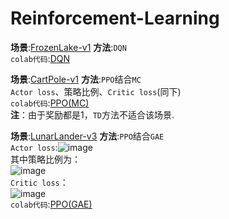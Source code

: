 # Reinforcement-Learning  

**场景**:[FrozenLake-v1](https://www.gymlibrary.dev/environments/toy_text/frozen_lake/)        **方法**:`DQN`  
`colab代码`:[DQN](https://github.com/zoujiulong/Reinforcement-Learning/blob/main/DQN.ipynb)

**场景**:[CartPole-v1](https://www.gymlibrary.dev/environments/classic_control/cart_pole/)        **方法**:`PPO`结合`MC`  
`Actor loss`、策略比例、`Critic loss`(同下)  
`colab代码`:[PPO(MC)](https://github.com/zoujiulong/Reinforcement-Learning/blob/main/PPO(MC).ipynb)    
**注**：由于奖励都是1，`TD`方法不适合该场景.  

**场景**:[LunarLander-v3](https://www.gymlibrary.dev/environments/box2d/lunar_lander/)         **方法**:`PPO`结合`GAE`  
`Actor loss`:![image](https://github.com/user-attachments/assets/54754593-d94f-45d3-978e-690870838fd2)  
其中策略比例为：  
![image](https://github.com/user-attachments/assets/bf6c3e78-8fa8-47fc-8159-eaec714e0308)  
`Critic loss`：  
![image](https://github.com/user-attachments/assets/c1d50314-0062-4eda-904b-ca0ede6bdfbe)    
`colab代码`:[PPO(GAE)](https://github.com/zoujiulong/Reinforcement-Learning/blob/main/PPO.ipynb)

